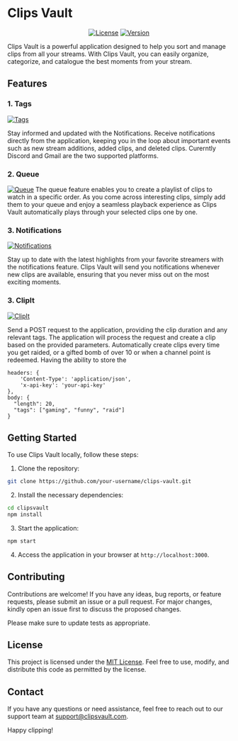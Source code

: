 # Clips Vault

<div align="center">
  <a href="https://opensource.org/licenses/MIT"><img src="https://img.shields.io/badge/license-MIT-blue.svg" alt="License"></a>
  <a href="#"><img src="https://img.shields.io/badge/version-1.0.0-orange.svg" alt="Version"></a>
</div>

Clips Vault is a powerful application designed to help you sort and manage clips from all your streams. With Clips Vault, you can easily organize, categorize, and catalogue the best moments from your stream.

## Features

### 1. Tags

[![Tags](https://img.shields.io/badge/feature-Tags-green.svg)]()

Stay informed and updated with the Notifications. Receive notifications directly from the application, keeping you in the loop about important events such as new stream additions, added clips, and deleted clips. Curerntly Discord and Gmail are the two supported platforms.

### 2. Queue

[![Queue](https://img.shields.io/badge/feature-Queue-blue.svg)]()
The queue feature enables you to create a playlist of clips to watch in a specific order. As you come across interesting clips, simply add them to your queue and enjoy a seamless playback experience as Clips Vault automatically plays through your selected clips one by one.

### 3. Notifications

[![Notifications](https://img.shields.io/badge/feature-Notifications-yellow.svg)]()

Stay up to date with the latest highlights from your favorite streamers with the notifications feature. Clips Vault will send you notifications whenever new clips are available, ensuring that you never miss out on the most exciting moments.

### 3. ClipIt

[![ClipIt](https://img.shields.io/badge/feature-ClipIt-red.svg)]()

Send a POST request to the application, providing the clip duration and any relevant tags. The application will process the request and create a clip based on the provided parameters. Automatically create clips every time you get raided, or a gifted bomb of over 10 or when a channel point is redeemed. Having the ability to store the

```
headers: {
    'Content-Type': 'application/json',
    'x-api-key': 'your-api-key'
},
body: {
  "length": 20,
  "tags": ["gaming", "funny", "raid"]
}
```

## Getting Started

To use Clips Vault locally, follow these steps:

1. Clone the repository:

```bash
git clone https://github.com/your-username/clips-vault.git
```

2. Install the necessary dependencies:

```bash
cd clipsvault
npm install
```

3. Start the application:

```bash
npm start
```

4. Access the application in your browser at `http://localhost:3000`.

## Contributing

Contributions are welcome! If you have any ideas, bug reports, or feature requests, please submit an issue or a pull request. For major changes, kindly open an issue first to discuss the proposed changes.

Please make sure to update tests as appropriate.

## License

This project is licensed under the [MIT License](https://opensource.org/licenses/MIT). Feel free to use, modify, and distribute this code as permitted by the license.

## Contact

If you have any questions or need assistance, feel free to reach out to our support team at support@clipsvault.com.

Happy clipping!
